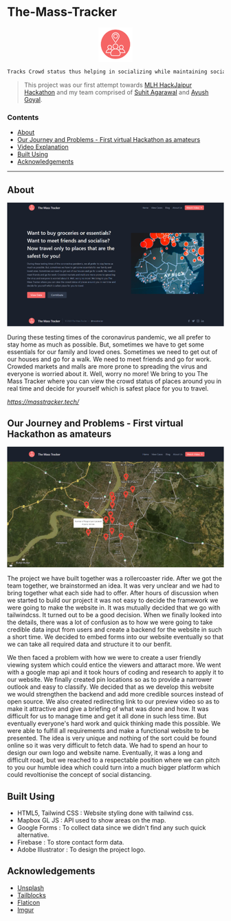<!-- Tried to include all things of a basic readme.md -->
# The-Mass-Tracker

<p align="center">
  <img src="logo.png" align="center" alt="Logo" width="80" height="80">
 </p>

```sh 
Tracks Crowd status thus helping in socializing while maintaining social distance amidst the current pandemic. 
```

> This project was our first attempt towards [MLH HackJaipur Hackathon](https://www.hackjaipur.com/) and my team comprised of [Suhit Agarawal](https://www.github.com/SuhitAgarwal) and [Ayush Goyal](https://github.com/aiqqia).

### Contents

* [About](#about)
* [Our Journey and Problems - First virtual Hackathon as amateurs](#our-journey-and-problems---first-virtual-hackathon-as-amateurs)
* [Video Explanation](https://www.youtube.com/watch?v=LB54oAnuQyE&feature=youtu.be)
* [Built Using](#built-using)
* [Acknowledgements](#acknowledgements)

---

## About

![Homepage image](images/home.png)

During these testing times of the coronavirus pandemic, we all prefer to stay home as much as possible. But, sometimes we have to get some essentials for our family and loved ones. Sometimes we need to get out of our houses and go for a walk. We need to meet friends and go for work. Crowded markets and malls are more prone to spreading the virus and everyone is worried about it. Well, worry no more! We bring to you The Mass Tracker where you can view the crowd status of places around you in real time and decide for yourself which is safest place for you to travel.

_https://masstracker.tech/_

## Our Journey and Problems - First virtual Hackathon as amateurs

![Map image](images/map.png)

The project we have built together was a rollercoaster ride. After we got the team together, we brainstormed an idea. It was very unclear and we had to bring together what each side had to offer. After hours of discussion when we started to build our project it was not easy to decide the framework we were going to make the website in. It was mutually decided that we go with tailwindcss. It turned out to be a good decision. When we finally looked into the details, there was a lot of confusion as to how we were going to take credible data input from users and create a backend for the website in such a short time. We decided to embed forms into our website eventually so that we can take all required data and structure it to our benfit.

We then faced a problem with how we were to create a user friendly viewing system which could entice the viewers and attaract more. We went with a google map api and it took hours of coding and research to apply it to our website. We finally created pin locations so as to provide a narrower outlook and easy to classify. We decided that as we develop this website we would strengthen the backend and add more credible sources instead of open source. We also created redirecting link to our preview video so as to make it attractive and give a briefing of what was done and how. It was difficult for us to manage time and get it all done in such less time. But eventually everyone's hard work and quick thinking made this possible. We were able to fulfill all requirements and make a functional website to be presented. The idea is very unique and nothing of the sort could be found online so it was very difficult to fetch data. We had to spend an hour to design our own logo and website name. Eventually, it was a long and difficult road, but we reached to a respectable position where we can pitch to you our humble idea which could turn into a much bigger platform which could revoltionise the concept of social distancing.

## Built Using

- HTML5, Tailwind CSS : Website styling done with tailwind css.
- Mapbox GL JS : API used to show areas on the map.
- Google Forms : To collect data since we didn't find any such quick alternative.
- Firebase : To store contact form data.
- Adobe Illustrator : To design the project logo.

## Acknowledgements

* [Unsplash](https://source.unsplash.com/)
* [Tailblocks](https://mertjf.github.io/tailblocks/)
* [Flaticon](https://www.flaticon.com/)
* [Imgur](https://imgur.com/)
